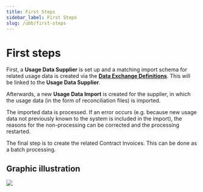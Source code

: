 ```yaml
---
title: First Steps
sidebar_label: First Steps
slug: /ubb/first-steps
---
```


# First steps
First, a **Usage Data Supplier** is set up and a matching import schema for related usage data is created via the **<a href="https://learn.microsoft.com/en-us/dynamics365/business-central/across-how-to-set-up-data-exchange-definitions" title="Data Exchange Definitions">Data Exchange Definitions</a>**. This will be linked to the **Usage Data Supplier**.

Afterwards, a new **Usage Data Import** is created for the supplier, in which the usage data (in the form of reconciliation files) is imported.

The imported data is processed. If an error occurs (e.g. because new usage data not previously known to the system is included in the import), the reasons for the non-processing can be corrected and the processing restarted.

The final step is to create the related Contract Invoices. This can be done as a batch processing.


## Graphic illustration
![](/img/ubb/ProcessOverview.png)
